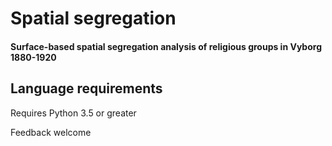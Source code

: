 # Spatial segregation
#### Surface-based spatial segregation analysis of religious groups in Vyborg 1880-1920
## Language requirements
Requires Python 3.5 or greater

Feedback welcome